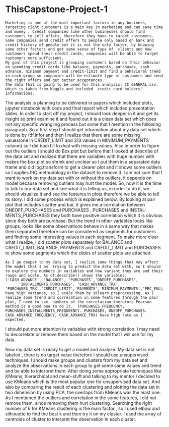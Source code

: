# ThisCapstone-Project-1
 	Marketing is one of the most important factors in any business, targeting right customers is a main key in marketing and can save time and money . Credit companies like other businesses should find customers to sell offers, therefore they have to target customers. Some companies send credit offers to people only based on bank and credit history of people but it is not the only factor, by knowing some other factors and get some sense of type of  clients and how customers spend their credit cards, companies will be able to target customers more sufficient.
	My goal of this project is grouping customers based on their behavior on spending credit cards like balance, payments, purchases, cash advance, minimum payment and credit-limit and find a behavioral trend in each group so companies will be estimate type of customers and send the right offers and get better acceptances.
 	The data that is going to be used for this analysis; CC GENERAL.csv, which is taken from Kaggle and included  credit card holders' informations.
The analysis is planning to be delivered in papers which included plots, jupyter notebook with cods and final report which included presentation slides. 
In order to start off my project, I should look deeper in it and get its insight so print examine it and found out it is a clean data set which does not any specific wrangling process but some that I mention in the following paragraph.
	So a first step I should get information about my data set which is done by (df.info) and then I realize that there are some missing values(one in CREDIT_LIMIT and 313 values in MINIMUM_PAYMENTS column) so I did backfill to deal with missing values.
	Also in  order to figure out the outliers I should do  Box.plot but before that I looked at describe of the data set and realized that there are variables with huge number with makes the box.plot so shrink and unclear so I put them in a separated data frame  and did log.transform to get a clearer plot and it shows some outliers so I applies IRQ methodology in the dataset to remove it. I am not sure that I want to work on my data set with or without the outliers, it depends on model because removing outliers may hurt the model.
	So, now it is the time to talk to our data set and see what it is telling us, in order to do it, we should visualize it and see the features in plots therefore we be able to tell its story. I did some process which is explained below:
	By looking at pair plot that includes scatter and bar, it gives me a correlation between ONEOFF_PURCHASES and PURCHASES , PURCHASES and INSTAL- MENTS_PURCHASES they both have positive correlation which it is obvious since they both are purchase. But the trend in other variables looks like groups, looks like some observations behave in a same way that makes them separated therefore can be considered as segments for customers and finding some interesting values in each segment.
	To make more clear what I realize, I did scatter plots separately for BALANCE and CREDIT_LIMIT, BALANCE, PAYMENTS and CREDIT_LIMIT and PURCHASES to show some segments which the slides of scatter plots are attached.

	As I go deeper to my data set, I realize some things that may affect the model that I am  trying to predict the data set with, so I should to explore the numbers in variables and how variant they are and their range and scale. As df.describe() shows the variables: ('CASH_ADVANCE', 'BALANCE', 'PURCHASES','ONEOFF_PURCHASES',
          'INSTALLMENTS_PURCHASES', 'CASH_ADVANCE_TRX', 'PURCHASES_TRX','CREDIT_LIMIT','PAYMENTS','MINIMUM_PAYMENTS','PRC_FULL_PAYMENT') have high variance, so I scale them by sklearn preprocessing. As I realize some trend and correlation in some features through the pair plot, I need to see  numbers of the correlation therefore Pearson method is a good one to do it.  (PURCHASES_FREQUENCY, PURCHASES_INSTALLMENTS_FREQUEENCY. PURCHASES, ONEOFF_PURCHASES. CASH_ADVANCE_FREQUENCY, CASH_ADVANCE_TRX) have high rate as I expected.
I should put more attention to variables with strong correlation. I may need to decorrelate or remove them based on the model that I will use for my data.


Now my data set is ready to get a model and analyze.
	My data set is not labeled , there is no target value therefore I should use unsupervised techniques.
I should make groups and clusters from my data set and analyze the observations in each group to get some same values and trend and be able to interpret them.
After doing some appropriate techniques like KMeans, hierarchical and mean-shift and talking to my mentor I decided to use KMeans which is the most popular one for unsupervised data set. And also by comparing the result of each clustering and plotting the data set in two dimension by using PCA, the overlaps from KMeans was the least one.
	As I mentioned the outliers and correlation in the some features, I did not remove them, since removing them hurt clustering.
Searching the right number of k for KMeans clustering is the main factor , so I used elbow and silhouette to find the best k and then try it on my cluster.
I used the array of centroids of cluster to interpret the observation in each cluster.
